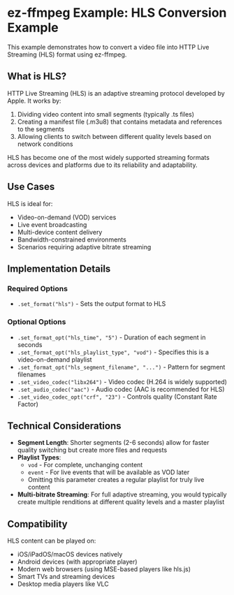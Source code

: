 # ez-ffmpeg Example: HLS Conversion Example

This example demonstrates how to convert a video file into HTTP Live Streaming (HLS) format using ez-ffmpeg.

## What is HLS?

HTTP Live Streaming (HLS) is an adaptive streaming protocol developed by Apple. It works by:

1. Dividing video content into small segments (typically .ts files)
2. Creating a manifest file (.m3u8) that contains metadata and references to the segments
3. Allowing clients to switch between different quality levels based on network conditions

HLS has become one of the most widely supported streaming formats across devices and platforms due to its reliability and adaptability.

## Use Cases

HLS is ideal for:
- Video-on-demand (VOD) services
- Live event broadcasting
- Multi-device content delivery
- Bandwidth-constrained environments
- Scenarios requiring adaptive bitrate streaming

## Implementation Details

### Required Options
- `.set_format("hls")` - Sets the output format to HLS

### Optional Options
- `.set_format_opt("hls_time", "5")` - Duration of each segment in seconds
- `.set_format_opt("hls_playlist_type", "vod")` - Specifies this is a video-on-demand playlist
- `.set_format_opt("hls_segment_filename", "...")` - Pattern for segment filenames
- `.set_video_codec("libx264")` - Video codec (H.264 is widely supported)
- `.set_audio_codec("aac")` - Audio codec (AAC is recommended for HLS)
- `.set_video_codec_opt("crf", "23")` - Controls quality (Constant Rate Factor)

## Technical Considerations

- **Segment Length**: Shorter segments (2-6 seconds) allow for faster quality switching but create more files and requests
- **Playlist Types**:
    - `vod` - For complete, unchanging content
    - `event` - For live events that will be available as VOD later
    - Omitting this parameter creates a regular playlist for truly live content
- **Multi-bitrate Streaming**: For full adaptive streaming, you would typically create multiple renditions at different quality levels and a master playlist

## Compatibility

HLS content can be played on:
- iOS/iPadOS/macOS devices natively
- Android devices (with appropriate player)
- Modern web browsers (using MSE-based players like hls.js)
- Smart TVs and streaming devices
- Desktop media players like VLC